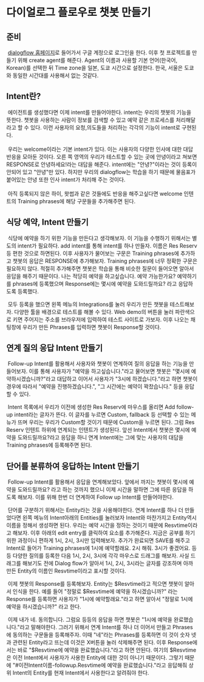 <h1>다이얼로그 플로우로 챗봇 만들기</h1>
<h2>준비</h2>
<p> &nbsp;<a href="https://dialogflow.com/">dialogflow 홈페이지</a>로 들어가서 구글 계정으로 로그인을 한다.
    이후 첫 프로젝트를 만들기 위해 create agent를 해준다.
    Agent의 이름과 사용할 기본 언어(한국어, Korean)를 선택한 뒤 Time zone을 일본, 도쿄 시간으로 설정한다.
    한국, 서울은 도쿄와 동일한 시간대를 사용해서 없는 것같다.
</p>
<h2>Intent란?</h2>
<p> &nbsp;에이전트를 생성했다면 이제 intent를 만들어야한다. intent는 우리의 챗봇의 기능을 뜻한다.
    챗봇을 사용하는 사람이 정보를 검색할 수 있고 예약 같은 프로세스를 처리해달라고 할 수 있다.
    이런 사용자의 요청,의도들을 처리하는 각각의 기능이 intent로 구현된다.
    <br>
    <br>
     &nbsp;우리는 welcome이라는 기본 intent가 있다. 이는 사용자의 다양한 인사에 대한 대답 반응을 모아둔 것이다.
    오른 쪽 영역의 우리가 테스트할 수 있는 곳에 안녕이라고 쳐보면 RESPONSE로 안녕하세요!라는 대답을 해준다.
    intent에는 "안녕?"이라는 것이 등록이 안되어 있고 "안녕"만 있다. 하지만 우리의 dialogflow는 학습을 하기 때문에
    물음표가 붙어있는 안녕 또한 인사 intent가 처리해 주는 것이다.
    <br><br>
     &nbsp;아직 등록되지 않은 하이, 왓썹과 같은 것들에도 반응을 해주고싶다면
    welcome 인텐트의 Training phrases에 해당 구문들을 추가해주면 된다. 
</p>
<h2>식당 예약, Intent 만들기</h2>
<p>
     &nbsp;식당에 예약을 하기 위한 기능을 만든다고 생각해보자. 이 기능을 수행하기 위해서는 별도의 intent가 필요하다.
    add intent를 통해 intent를 하나 만들자. 이름은 Res Reserv 등 편한 것으로 하면된다.
    이후 사용자가 물어보는 구문은 Training phrases에 추가하고
    챗봇의 응답은 RESPONSE에 추가해보자.
    Training phrases에 너무 정확한 구문은 필요하지 않다.
    적절히 추가해주면 챗봇은 학습을 통해 비슷한 질문이 들어오면 알아서 응답을 해주기 때문이다.
    나는 적당히 예약을 하고싶습니다. 예약 가능한가요? 예약하기 를 phrases에 등록했으며
    Response에는 몇시에 예약을 도와드릴까요? 라고 응답하도록 등록했다.
</p>
<p>
     &nbsp;모두 등록을 했으면 왼쪽 메뉴의 Integrations를 눌러 우리가 만든 챗봇을 테스트해보자.
    다양한 툴을 배경으로 테스트를 해볼 수 있다. Web demo의 버튼을 눌러 파란색으로 키면
    주어지는 주소를 브라우저에 입력하여 테스트 사이트로 가보자.
    이후 나오는 채팅창에 우리가 만든 Phrases를 입력하면 챗봇이 Response할 것이다.
</p>
<h2>연계 질의 응답 Intent 만들기</h2>
<p>
     &nbsp;Follow-up Intent를 활용해서 사용자와 챗봇이 연계하여 질의 응답을 하는 기능을 만들어보자.
    이를 통해 사용자가 "예약을 하고싶습니다."라고 물어보면
    챗봇은 "몇시에 예약하시겠습니까?"라고 대답하고 이어서 사용자가 "3시에 하겠습니다."라고 하면
    챗봇이 경우에 따라서 "예약을 진행하겠습니다.", "그 시간에는 예약이 꽉찼습니다." 등을 응답할 수 있다.
</p>
<p>
     &nbsp;Intent 목록에서 우리가 이전에 생성한 Res Reserv에 마우스를 올리면 Add follow-up intent라는 글자가 뜬다.
    이 글자를 누르면 Custom, fallback 등 선택할 수 있는 메뉴가 뜨며 우리는 우리가 Custom할 것이기 때문에
    Custom을 누르면 된다. 그럼 Res Reserv 인텐트 하위에 연계되는 인텐트가 생성된다.
    앞선 Intent에서 챗봇은 몇시에 예약을 도와드릴까요?라고 응답을 하니
    연계 Intent에는 그에 맞는 사용자의 대답을 Training phrases에 등록해주면 된다.
</p>
<h2>단어를 분류하여 응답하는 Intent 만들기</h2>
<p>
     &nbsp;Follow-up Intent를 활용해서 응답을 연계해보았다. 앞에서 까지는 챗봇이 몇시에 예약을 도와드릴까요?
    라고 하는 것까지 했으니 이제 시간을 말하면 그에 따른 응답을 하도록 해보자.
    이를 위해 한번 더 연계하여 Follow up Intent를 만들어야한다.
</p>
<p>
     &nbsp;단어를 구분하기 위해서는 Entity라는 것을 사용해야한다. 연계 Intent를 하나 더 만들었다면 왼쪽 메뉴의 Intent아래의 Entities를 눌러보자
    Intent와 마찬가지고 Entity역시 이름을 정해서 생성하면 된다. 우리는 예약 시간을 정하는 것이기 때문에
    Resvtime이라고 해보자. 이후 아래의 edit entry를 클릭하여 요소를 추가해준다.
    지금은 공부를 하기위한 과정이니 편하게 1시, 2시, 3시만 입력해보자. 추가가 완료되면 SAVE를 해주고 Intent로 들어가
    Training phrases에 1시에 예약할래요. 2시 해줘. 3시가 좋겠어요. 등등 다양한 질의를 등록한 다음 
    1시, 2시, 3시에 각각 마우스로 드래그를 해보자. 사실 드래그를 해보기도 전에 Dialog flow가 알아서
    1시, 2시, 3시라는 글자를 강조하며 아까 만든 Entity의 이름인 Resvtime이라고 표시할 것이다.
</p>
<p>
     &nbsp;이제 챗봇의 Response를 등록해보자. Entity는 $Resvtime라고 적으면 챗봇이 알아서 인식을 한다.
    예를 들어 "정말로 $Resvtime에 예약을 하시겠습니까?" 라는 Response를 등록하면
    사용자가 "1시에 예약할래요."라고 하면 알아서 "정말로 1시에 예약을 하시겠습니까?" 라고 한다.
</p>
<p>
     &nbsp;이제 내가 네. 동의합니다. 그럼요 등등의 응답을 하면 챗봇은 "1시에 예약을 완료했습니다."라고 말해야한다.
    그러기 위해서 연계 Intent를 하나 더 이어서 만들고 Phrases에 동의하는 구문들을 등록해주자.
    이때 "네"라는 Phrases를 등록하면 이 것이 숫자 넷과 관련된 Entity라고 뜨는데 이것은 X버튼을 눌러 삭제해주면 된다.
    이후 Response에서는 바로 "$Resvtime에 예약을 완료했습니다."라고 하면 안된다. 여기의 $Resvtime은 이전 Intent에서
    사용자가 사용한 Entity에 대한 것이 아니기 때문이다. 그렇기 때문에 "#이전Intent이름-followup.Resvtime에 예약을 완료했습니다."라고 응답해줘
    상위 Intent의 Entity를 현재 Intent에서 사용한다고 알려줘야 한다.
</p>
